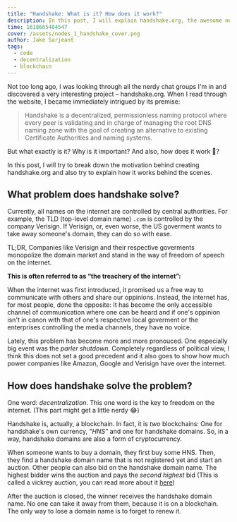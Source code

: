 ```yaml
---
title: "Handshake: What is it? How does it work?"
description: In this post, I will explain handshake.org, the awesome new experimental decentralized alternative to the DNS root zone.
time: 1618665404547
cover: /assets/nodes_1_handshake_cover.png
author: Jake Sarjeant
tags:
  - code
  - decentralization
  - blockchain
---
```


Not too long ago, I was looking through all the nerdy chat groups I'm in and discovered a very interesting project – handshake.org. When I read through the website, I became immediately intrigued by its premise:

> Handshake is a decentralized, permissionless naming protocol where every peer is validating and in charge of managing the root DNS naming zone with the goal of creating an alternative to existing Certificate Authorities and naming systems.

But what exactly is it? Why is it important? And also, how does it work 🤔?

In this post, I will try to break down the motivation behind creating handshake.org and also try to explain how it works behind the scenes.

## What problem does handshake solve?
Currently, all names on the internet are controlled by central authorities. For example, the TLD (top-level domain name) `.com` is controlled by the company Verisign. If Verisign, or, even worse, the US goverment wants to take away someone's domain, they can do so with ease.

TL;DR, Companies like Verisign and their respective goverments monopolize the domain market and stand in the way of freedom of speech on the internet.

**This is often referred to as “the treachery of the internet”:**

When the internet was first introduced, it promised us a free way to communicate with others and share our oppinions. Instead, the internet has, for most people, done the opposite: It has become the only accessible channel of communication where one can be heard and if one's oppinion isn't in canon with that of one's respective local goverment or the enterprises controlling the media channels, they have no voice.

Lately, this problem has become more and more pronouced. One especially big event was the *parler shutdown*. Completely regardless of political view, I think this does not set a good precedent and it also goes to show how much power companies like Amazon, Google and Verisign have over the internet.

## How does handshake solve the problem?
One word: *decentralization*. This one word is the key to freedom on the internet. (This part might get a little nerdy 😂)

Handshake is, actually, a blockchain. In fact, it is *two* blockchains: One for handshake's own currency, *"HNS"* and one for handshake domains. So, in a way, handshake domains are also a form of cryptocurrency.

When someone wants to buy a domain, they first buy some HNS. Then, they find a handshake domain name that is not registered yet and start an auction. Other people can also bid on the handshake domain name. The highest bidder wins the auction and pays the *second highest* bid (This is called a vickrey auction, you can read more about it [here](https://en.wikipedia.org/wiki/vickrey_auction))

After the auction is closed, the winner receives the handshake domain name. No one can take it away from them, because it is on a blockchain. The only way to lose a domain name is to forget to renew it.